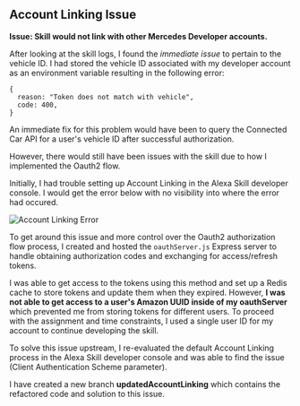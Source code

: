 ## Account Linking Issue

**Issue: Skill would not link with other Mercedes Developer accounts.**

After looking at the skill logs, I found the *immediate issue* to pertain to the vehicle ID. I had stored the vehicle ID associated with my developer account as an environment variable resulting in the following error:

```
{
  reason: "Token does not match with vehicle",
  code: 400,
}
```

An immediate fix for this problem would have been to query the Connected Car API for a user's vehicle ID after successful authorization.

However, there would still have been issues with the skill due to how I implemented the Oauth2 flow. 

Initially, I had trouble setting up Account Linking in the Alexa Skill developer console. I would get the error below with no visibility into where the error had occured.

![Account Linking Error](../images/accountLinkingError.jpg)

To get around this issue and more control over the Oauth2 authorization flow process, I created and hosted the `oauthServer.js` Express server to handle obtaining authorization codes and exchanging for access/refresh tokens.

I was able to get access to the tokens using this method and set up a Redis cache to store tokens and update them when they expired. However, **I was not able to get access to a user's Amazon UUID inside of my oauthServer** which prevented me from storing tokens for different users. To proceed with the assignment and time constraints, I used a single user ID for my account to continue developing the skill.

To solve this issue upstream, I re-evaluated the default Account Linking process in the Alexa Skill developer console and was able to find the issue (Client Authentication Scheme parameter).

I have created a new branch **updatedAccountLinking** which contains the refactored code and solution to this issue.